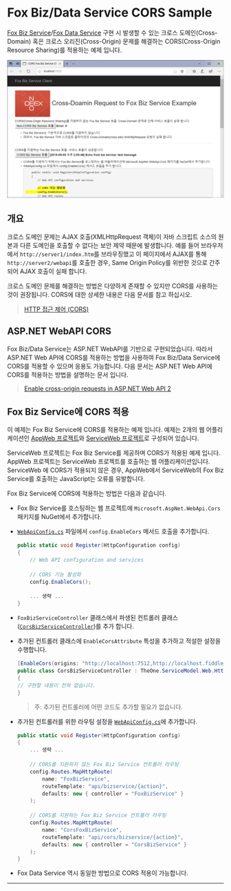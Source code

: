 # Fox Biz/Data Service CORS Sample

[Fox Biz Service](https://github.com/NeoDEEX/manual/tree/master/webservice/bizservice)/[Fox Data Service](https://github.com/NeoDEEX/manual/tree/master/webservice/dataservice) 구현 시 발생할 수 있는 크로스 도메인(Cross-Domain) 혹은 크로스 오리진(Cross-Origin) 문제를 해결하는 CORS(Cross-Origin Resource Sharing)를 적용하는 예제 입니다.

![Fox Biz/Data Service CORS Sample](./images/cors_sample.png)

## 개요

크로스 도메인 문제는 AJAX 호출(XMLHttpRequest 객체)이 자바 스크립트 소스의 원본과 다른 도메인을 호출할 수 없다는 보안 제약 때문에 발생합니다. 예를 들어 브라우저에서 `http://server1/index.htm`를 브라우징했고 이 페이지에서 AJAX를 통해 `http://server2/webapi`를 호출한 경우, Same Origin Policy를 위반한 것으로 간주되어 AJAX 호출이 실패 합니다.

크로스 도메인 문제를 해결하는 방법은 다양하게 존재할 수 있지만 CORS를 사용하는 것이 권장됩니다. CORS에 대한 상세한 내용은 다음 문서를 참고 하십시오.

> [HTTP 접근 제어 (CORS)](https://developer.mozilla.org/ko/docs/Web/HTTP/Access_control_CORS)

## ASP.NET WebAPI CORS

Fox Biz/Data Service는 ASP.NET WebAPI를 기반으로 구현되었습니다. 따라서 ASP.NET Web API에 CORS를 적용하는 방법을 사용하여 Fox Biz/Data Service에 CORS를 적용할 수 있으며 응용도 가능합니다. 다음 문서는 ASP.NET Web API에 CORS를 적용하는 방법을 설명하는 문서 입니다.

> [Enable cross-origin requests in ASP.NET Web API 2](https://docs.microsoft.com/en-us/aspnet/web-api/overview/security/enabling-cross-origin-requests-in-web-api)

## Fox Biz Service에 CORS 적용

이 예제는 Fox Biz Service에 CORS를 적용하는 예제 입니다. 예제는  2개의 웹 어플리케이션인 [AppWeb 프로젝트](./AppWeb)와 [ServiceWeb 프로젝트](./ServiceWeb)로 구성되어 있습니다.

ServiceWeb 프로젝트는 Fox Biz Service를 제공하며 CORS가 적용된 예제 입니다. AppWeb 프로젝트는 ServiceWeb 프로젝트를 호출하는 웹 어플리케이션입니다. ServiceWeb 에 CORS가 적용되지 않은 경우, AppWeb에서 ServiceWeb의 Fox Biz Service를 호출하는 JavaScript는 오류를 유발합니다.

Fox Biz Service에 CORS에 적용하는 방법은 다음과 같습니다.

* Fox Biz Service를 호스팅하는 웹 프로젝트에 `Microsoft.AspNet.WebApi.Cors` 패키지를 NuGet에서 추가합니다.

* [`WebApiConfig.cs`](./ServiceWeb/App_Start/WebApiConfig.cs) 파일에서 `config.EnableCors` 메서드 호출을 추가합니다.

    ```cs
    public static void Register(HttpConfiguration config)
    {
        // Web API configuration and services

        // CORS 기능 활성화
        config.EnableCors();

        ... 생략 ...
    }
    ```

* `FoxBizServiceController` 클래스에서 파생된 컨트롤러 클래스([`CorsBizServiceController`](./ServiceWeb/Controllers/CorsBizServiceController.cs))를 추가 합니다.

* 추가된 컨트롤러 클래스에 `EnableCorsAttribute` 특성을 추가하고 적설한 설정을 수행합니다.

    ```CS
    [EnableCors(origins: "http://localhost:7512,http://localhost.fiddler:7512", headers: "*", methods: "*")]
    public class CorsBizServiceController : TheOne.ServiceModel.Web.Http.Controllers.FoxBizServiceController
    {
    // 구현할 내용이 전혀 없습니다.
    }
    ```

    > 주: 추가된 컨트롤러에 어떤 코드도 추가할 필요가 없습니다.

* 추가된 컨트롤러를 위한 라우팅 설정을 [`WebApiConfig.cs`](./ServiceWeb/App_Start/WebApiConfig.cs)에 추가합니다.

    ```cs
    public static void Register(HttpConfiguration config)
    {
        ... 생략 ...

        // CORS를 지원하지 않는 Fox Biz Service 컨트롤러 라우팅
        config.Routes.MapHttpRoute(
            name: "FoxBizService",
            routeTemplate: "api/bizservice/{action}",
            defaults: new { controller = "FoxBizService" }
        );

        // CORS를 지원하는 Fox Biz Service 컨트롤러 라우팅
        config.Routes.MapHttpRoute(
            name: "CorsFoxBizService",
            routeTemplate: "api/cors/bizservice/{action}",
            defaults: new { controller = "CorsBizService" }
        );
    }
    ```

* Fox Data Service 역시 동일한 방법으로 CORS 적용이 가능합니다.

---
